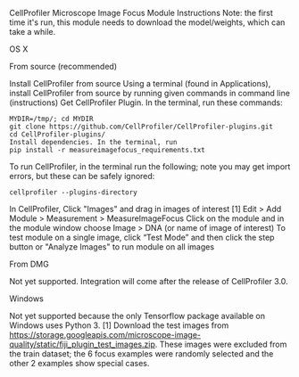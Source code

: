 CellProfiler Microscope Image Focus Module Instructions
Note: the first time it's run, this module needs to download the model/weights, which can take a while.

OS X

From source (recommended)

Install CellProfiler from source
Using a terminal (found in Applications), install CellProfiler from source by running given commands in command line (instructions)
Get CellProfiler Plugin. In the terminal, run these commands:
```
MYDIR=/tmp/; cd MYDIR
git clone https://github.com/CellProfiler/CellProfiler-plugins.git  
cd CellProfiler-plugins/
Install dependencies. In the terminal, run
pip install -r measureimagefocus_requirements.txt
```

To run CellProfiler, in the terminal run the following; note you may get import errors, but these can be safely ignored:
```
cellprofiler --plugins-directory
```

In CellProfiler,
Click "Images" and drag in images of interest [1]
Edit > Add Module > Measurement > MeasureImageFocus
Click on the module and in the module window choose Image > DNA (or name of image of interest)
To test module on a single image, click “Test Mode” and then click the step button or
 "Analyze Images" to run module on all images

From DMG

Not yet supported. Integration will come after the release of CellProfiler 3.0.

Windows

Not yet supported because the only Tensorflow package available on Windows uses Python 3.
[1]  Download the test images from https://storage.googleapis.com/microscope-image-quality/static/fiji_plugin_test_images.zip.  These images were excluded from the train dataset; the 6 focus examples were randomly selected and the other 2 examples show special cases.

